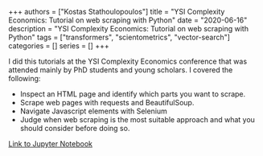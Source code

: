 +++
authors = ["Kostas Stathoulopoulos"]
title = "YSI Complexity Economics: Tutorial on web scraping with Python"
date = "2020-06-16"
description = "YSI Complexity Economics: Tutorial on web scraping with Python"
tags = ["transformers", "scientometrics", "vector-search"]
categories = []
series = []
+++

I did this tutorials at the YSI Complexity Economics conference that was attended mainly by PhD students and young scholars. I covered the following:

- Inspect an HTML page and identify which parts you want to scrape.
- Scrape web pages with requests and BeautifulSoup.
- Navigate Javascript elements with Selenium
- Judge when web scraping is the most suitable approach and what you should consider before doing so.


[Link to Jupyter Notebook](https://github.com/nestauk/im-tutorials/blob/3-ysi-tutorial/notebooks/Web-Scraping/Web%20Scraping%20Tutorial.ipynb)